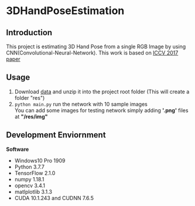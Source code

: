 # 3DHandPoseEstimation

## Introduction  
This project is estimating 3D Hand Pose from a single RGB Image by using CNN(Convolutional-Neural-Network).
This work is based on <a href="https://arxiv.org/pdf/1705.01389v3.pdf">ICCV 2017 paper</a>

## Usage
1. Download <a href="https://drive.google.com/file/d/1zgdQVR73GtIQmqi86nUu2amuTwf3GUjv/view?usp=sharing">data</a>
and unzip it into the project root folder (This will create a folder "res")
2. <code python>python main.py</code> run the network with 10 sample images  
You can add some images for testing network simply adding <strong>'.png'</strong> files at <strong>"/res/img"</strong> 

## Development Enviornment
<strong>Software</strong>
* Windows10 Pro 1909
* Python 3.7.7
* TensorFlow 2.1.0
* numpy 1.18.1
* opencv 3.4.1
* matlplotlib 3.1.3
* CUDA 10.1.243 and CUDNN 7.6.5
